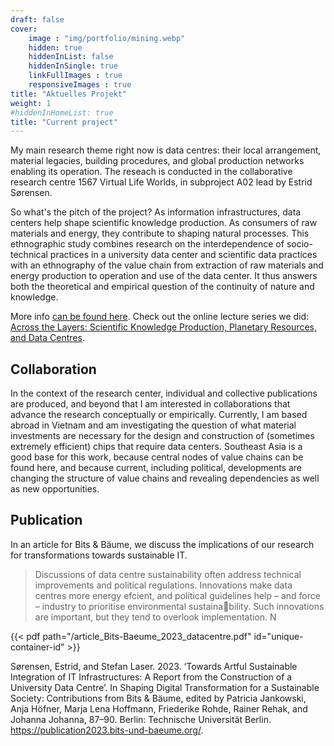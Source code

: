 ```yaml
---
draft: false
cover:
    image : "img/portfolio/mining.webp"
    hidden: true
    hiddenInList: false
    hiddenInSingle: true
    linkFullImages : true
    responsiveImages : true
title: "Aktuelles Projekt"
weight: 1
#hiddenInHomeList: true
title: "Current project"
---
```


My main research theme right now is data centres: their local arrangement, material legacies, building procedures, and global production networks enabling its operation. The reseach is conducted in the collaborative research centre 1567 Virtual Life Worlds, in subproject A02 lead by Estrid Sørensen.
<!--more-->

So what's the pitch of the project? 
As information infrastructures, data centers help shape scientific knowledge production. As consumers of raw materials and energy, they contribute to shaping natural processes. This ethnographic study combines research on the interdependence of socio-technical practices in a university data center and scientific data practices with an ethnography of the value chain from extraction of raw materials and energy production to operation and use of the data center. It thus answers both the theoretical and empirical question of the continuity of nature and knowledge.

More info [can be found here](https://www.sfb1567.ruhr-uni-bochum.de/forschung/infrastrukturen).
Check out the online lecture series we did: [Across the Layers: Scientific Knowledge Production, Planetary Resources, and Data Centres](https://rustlab.ruhr-uni-bochum.de/across_layers/).

## Collaboration
In the context of the research center, individual and collective publications are produced, and beyond that I am interested in collaborations that advance the research conceptually or empirically. Currently, I am based abroad in Vietnam and am investigating the question of what material investments are necessary for the design and construction of (sometimes extremely efficient) chips that require data centers. Southeast Asia is a good base for this work, because central nodes of value chains can be found here, and because current, including political, developments are changing the structure of value chains and revealing dependencies as well as new opportunities.

## Publication
In an article for Bits & Bäume, we discuss the implications of our research for transformations towards sustainable IT.

> Discussions of data centre sustainability often address technical improvements 
and political regulations. Innovations make data centres more energy efcient, and 
political guidelines help – and force – industry to prioritise environmental sustainability. Such innovations are important, but they tend to overlook implementation. N

{{< pdf path="/article_Bits-Baeume_2023_datacentre.pdf" id="unique-container-id" >}}

Sørensen, Estrid, and Stefan Laser. 2023. ‘Towards Artful Sustainable Integration of IT Infrastructures: A Report from the Construction of a University Data Centre’. In Shaping Digital Transformation for a Sustainable Society: Contributions from Bits & Bäume, edited by Patricia Jankowski, Anja Höfner, Marja Lena Hoffmann, Friederike Rohde, Rainer Rehak, and Johanna Johanna, 87–90. Berlin: Technische Universität Berlin. https://publication2023.bits-und-baeume.org/.

